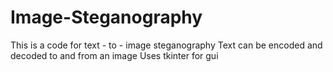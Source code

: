 # Image-Steganography
This is a code for text - to - image steganography
Text can be encoded and decoded to and from an image
Uses tkinter for gui

